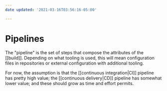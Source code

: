 ```yaml
---
date updated: '2021-03-16T03:56:16-05:00'

---
```


# Pipelines

The "pipeline" is the set of steps that compose the attributes of the [[build]].  Depending on what tooling is used, this will mean configuration files in repositories or external configuration with additional tooling.

For now, the assumption is that the [[continuous integration|CI]] pipeline has pretty high value; the [[continuous delivery|CD]] pipeline has somewhat lower value; and these should grow as time and effort permits.
